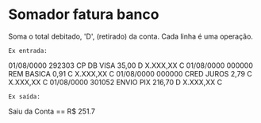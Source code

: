 # Somador fatura banco

Soma o total debitado, 'D', (retirado) da conta.
Cada linha é uma operação.

    Ex entrada:
01/08/0000	292303	CP DB VISA	35,00 D	X.XXX,XX C
01/08/0000	000000	REM BASICA	0,91 C	X.XXX,XX C
01/08/0000	000000	CRED JUROS	2,79 C	X.XXX,XX C
01/08/0000	301052	ENVIO PIX	216,70 D	X.XXX,XX C

    Ex saída:
Saiu da Conta == R$ 251.7